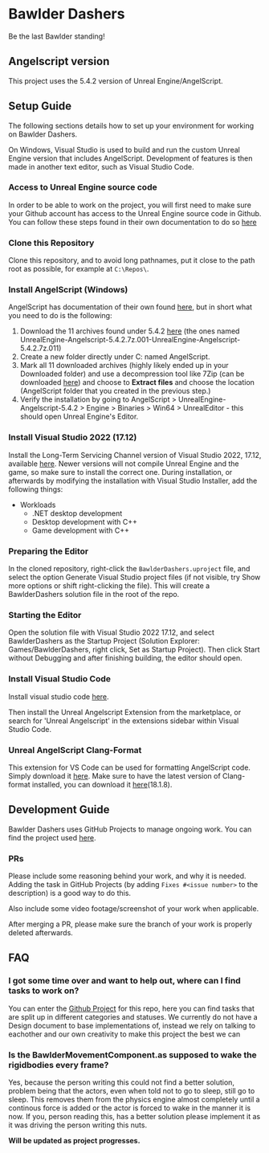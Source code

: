 # Bawlder Dashers

Be the last Bawlder standing!  

## Angelscript version

This project uses the 5.4.2 version of Unreal Engine/AngelScript.

## Setup Guide

The following sections details how to set up your environment for working on Bawlder Dashers.

On Windows, Visual Studio is used to build and run the custom Unreal Engine version that includes AngelScript. Development of features is then made in another text editor, such as Visual Studio Code.

### Access to Unreal Engine source code

In order to be able to work on the project, you will first need to make sure your Github account has access to the Unreal Engine source code in Github.
You can follow these steps found in their own documentation to do so [here](https://www.unrealengine.com/en-US/ue-on-github)

### Clone this Repository

Clone this repository, and to avoid long pathnames, put it close to the path root as possible, for example at `C:\Repos\`.

### Install AngelScript (Windows)

AngelScript has documentation of their own found [here](https://angelscript.hazelight.se/), but in short what you need to do is the following:

1. Download the 11 archives found under 5.4.2 [here](https://github.com/Hazelight/UnrealEngine-Angelscript/releases) (the ones named UnrealEngine-Angelscript-5.4.2.7z.001-UnrealEngine-Angelscript-5.4.2.7z.011)
2. Create a new folder directly under C: named AngelScript.
3. Mark all 11 downloaded archives (highly likely ended up in your Downloaded folder) and use a decompression tool like 7Zip (can be downloaded [here](https://7-zip.org/a/7z2408-x64.exe)) and choose to **Extract files** and choose the location (AngelScript folder that you created in the previous step.)
4. Verify the installation by going to AngelScript > UnrealEngine-Angelscript-5.4.2 > Engine > Binaries > Win64 > UnrealEditor - this should open Unreal Engine's Editor.

### Install Visual Studio 2022 (17.12)

Install the Long-Term Servicing Channel version of Visual Studio 2022, 17.12, available [here](https://learn.microsoft.com/en-us/visualstudio/releases/2022/release-history). Newer versions will not compile Unreal Engine and the game, so make sure to install the correct one. During installation, or afterwards by modifying the installation with Visual Studio Installer, add the following things:

* Workloads
  * .NET desktop development
  * Desktop development with C++
  * Game development with C++

### Preparing the Editor

In the cloned repository, right-click the `BawlderDashers.uproject` file, and select the option Generate Visual Studio project files (if not visible, try Show more options or shift right-clicking the file). This will create a BawlderDashers solution file in the root of the repo.

### Starting the Editor

Open the solution file with Visual Studio 2022 17.12, and select BawlderDashers as the Startup Project (Solution Explorer: Games/BawlderDashers, right click, Set as Startup Project). Then click Start without Debugging and after finishing building, the editor should open.

### Install Visual Studio Code

Install visual studio code [here](https://code.visualstudio.com/).

Then install the Unreal Angelscript Extension from the marketplace, or search for 'Unreal Angelscript' in the extensions sidebar within Visual Studio Code.

### Unreal AngelScript Clang-Format

This extension for VS Code can be used for formatting AngelScript code.
Simply download it [here](https://marketplace.visualstudio.com/items?itemName=Hazelight.unreal-angelscript-clang-format).
Make sure to have the latest version of Clang-format installed, you can download it [here](https://github.com/llvm/llvm-project/releases/tag/llvmorg-18.1.8)(18.1.8).

## Development Guide

Bawlder Dashers uses GitHub Projects to manage ongoing work. You can find the project used [here](https://github.com/orgs/DashyStudios/projects/5).

### PRs

Please include some reasoning behind your work, and why it is needed. Adding the task in GitHub Projects (by adding `Fixes #<issue number>` to the description) is a good way to do this.

Also include some video footage/screenshot of your work when applicable.

After merging a PR, please make sure the branch of your work is properly deleted afterwards.

## FAQ

### I got some time over and want to help out, where can I find tasks to work on?

You can enter the [Github Project](https://github.com/orgs/DashyStudios/projects/5) for this repo, here you can find tasks that are split up in different categories and statuses.
We currently do not have a Design document to base implementations of, instead we rely on talking to eachother and our own creativity to make this project the best we can

### Is the BawlderMovementComponent.as supposed to wake the rigidbodies every frame?

Yes, because the person writing this could not find a better solution, problem being that the actors, even when told not to go to sleep, still go to sleep. 
This removes them from the physics engine almost completely until a continous force is added or the actor is forced to wake in the manner it is now.
If you, person reading this, has a better solution please implement it as it was driving the person writing this nuts.

**Will be updated as project progresses.**
